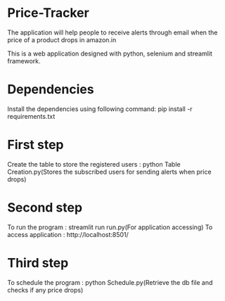 # Price-Tracker
 The application will help people to receive alerts through email when the price of a product drops in amazon.in 

This is a web application designed with python, selenium and streamlit framework.

# Dependencies
Install the dependencies using following command:
pip install -r requirements.txt

# First step
Create the table to store the registered users : python Table Creation.py(Stores the subscribed users for sending alerts when price drops)

# Second step
To run the program : streamlit run run.py(For application accessing)
To access application : http://localhost:8501/

# Third step
To schedule the program : python Schedule.py(Retrieve the db file and checks if any price drops)
